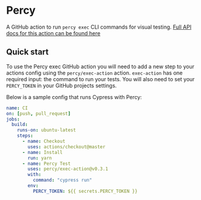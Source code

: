 # Percy

A GitHub action to run `percy exec` CLI commands for visual testing. [Full API docs for this action
can be found here](https://docs.percy.io/docs/github-actions#section-exec-action)

## Quick start

To use the Percy exec GitHub action you will need to add a new step to your
actions config using the `percy/exec-action` action. `exec-action` has one
required input: the command to run your tests. You will also need to set your
`PERCY_TOKEN` in your GitHub projects settings.

Below is a sample config that runs Cypress with Percy:

``` yaml
name: CI
on: [push, pull_request]
jobs:
  build:
    runs-on: ubuntu-latest
    steps:
      - name: Checkout
        uses: actions/checkout@master
      - name: Install
        run: yarn
      - name: Percy Test
        uses: percy/exec-action@v0.3.1
        with:
          command: "cypress run"
        env:
          PERCY_TOKEN: ${{ secrets.PERCY_TOKEN }}
```
